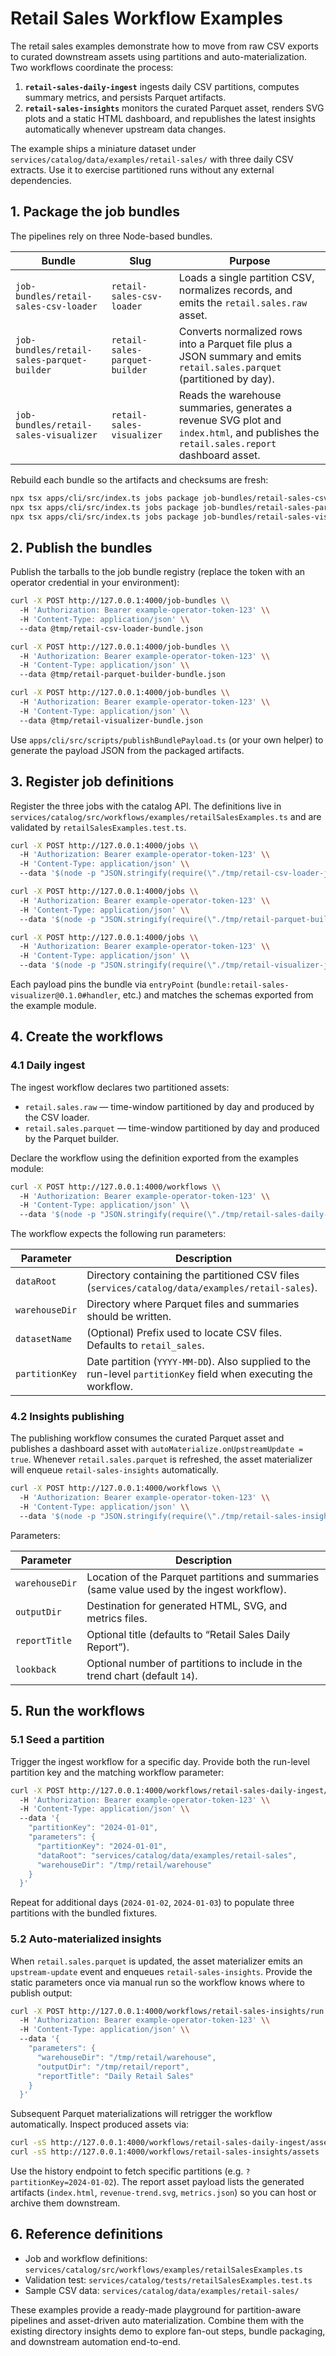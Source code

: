# Retail Sales Workflow Examples

The retail sales examples demonstrate how to move from raw CSV exports to curated downstream assets using partitions and auto-materialization. Two workflows coordinate the process:

1. **`retail-sales-daily-ingest`** ingests daily CSV partitions, computes summary metrics, and persists Parquet artifacts.
2. **`retail-sales-insights`** monitors the curated Parquet asset, renders SVG plots and a static HTML dashboard, and republishes the latest insights automatically whenever upstream data changes.

The example ships a miniature dataset under `services/catalog/data/examples/retail-sales/` with three daily CSV extracts. Use it to exercise partitioned runs without any external dependencies.

## 1. Package the job bundles

The pipelines rely on three Node-based bundles.

| Bundle | Slug | Purpose |
| ------ | ---- | ------- |
| `job-bundles/retail-sales-csv-loader` | `retail-sales-csv-loader` | Loads a single partition CSV, normalizes records, and emits the `retail.sales.raw` asset.
| `job-bundles/retail-sales-parquet-builder` | `retail-sales-parquet-builder` | Converts normalized rows into a Parquet file plus a JSON summary and emits `retail.sales.parquet` (partitioned by day).
| `job-bundles/retail-sales-visualizer` | `retail-sales-visualizer` | Reads the warehouse summaries, generates a revenue SVG plot and `index.html`, and publishes the `retail.sales.report` dashboard asset.

Rebuild each bundle so the artifacts and checksums are fresh:

```bash
npx tsx apps/cli/src/index.ts jobs package job-bundles/retail-sales-csv-loader --force
npx tsx apps/cli/src/index.ts jobs package job-bundles/retail-sales-parquet-builder --force
npx tsx apps/cli/src/index.ts jobs package job-bundles/retail-sales-visualizer --force
```

## 2. Publish the bundles

Publish the tarballs to the job bundle registry (replace the token with an operator credential in your environment):

```bash
curl -X POST http://127.0.0.1:4000/job-bundles \\
  -H 'Authorization: Bearer example-operator-token-123' \\
  -H 'Content-Type: application/json' \\
  --data @tmp/retail-csv-loader-bundle.json

curl -X POST http://127.0.0.1:4000/job-bundles \\
  -H 'Authorization: Bearer example-operator-token-123' \\
  -H 'Content-Type: application/json' \\
  --data @tmp/retail-parquet-builder-bundle.json

curl -X POST http://127.0.0.1:4000/job-bundles \\
  -H 'Authorization: Bearer example-operator-token-123' \\
  -H 'Content-Type: application/json' \\
  --data @tmp/retail-visualizer-bundle.json
```

Use `apps/cli/src/scripts/publishBundlePayload.ts` (or your own helper) to generate the payload JSON from the packaged artifacts.

## 3. Register job definitions

Register the three jobs with the catalog API. The definitions live in `services/catalog/src/workflows/examples/retailSalesExamples.ts` and are validated by `retailSalesExamples.test.ts`.

```bash
curl -X POST http://127.0.0.1:4000/jobs \\
  -H 'Authorization: Bearer example-operator-token-123' \\
  -H 'Content-Type: application/json' \\
  --data '$(node -p "JSON.stringify(require(\"./tmp/retail-csv-loader-job.json\"))")'

curl -X POST http://127.0.0.1:4000/jobs \\
  -H 'Authorization: Bearer example-operator-token-123' \\
  -H 'Content-Type: application/json' \\
  --data '$(node -p "JSON.stringify(require(\"./tmp/retail-parquet-builder-job.json\"))")'

curl -X POST http://127.0.0.1:4000/jobs \\
  -H 'Authorization: Bearer example-operator-token-123' \\
  -H 'Content-Type: application/json' \\
  --data '$(node -p "JSON.stringify(require(\"./tmp/retail-visualizer-job.json\"))")'
```

Each payload pins the bundle via `entryPoint` (`bundle:retail-sales-visualizer@0.1.0#handler`, etc.) and matches the schemas exported from the example module.

## 4. Create the workflows

### 4.1 Daily ingest

The ingest workflow declares two partitioned assets:

- `retail.sales.raw` — time-window partitioned by day and produced by the CSV loader.
- `retail.sales.parquet` — time-window partitioned by day and produced by the Parquet builder.

Declare the workflow using the definition exported from the examples module:

```bash
curl -X POST http://127.0.0.1:4000/workflows \\
  -H 'Authorization: Bearer example-operator-token-123' \\
  -H 'Content-Type: application/json' \\
  --data '$(node -p "JSON.stringify(require(\"./tmp/retail-sales-daily-ingest.json\"))")'
```

The workflow expects the following run parameters:

| Parameter | Description |
| --------- | ----------- |
| `dataRoot` | Directory containing the partitioned CSV files (`services/catalog/data/examples/retail-sales`). |
| `warehouseDir` | Directory where Parquet files and summaries should be written. |
| `datasetName` | (Optional) Prefix used to locate CSV files. Defaults to `retail_sales`. |
| `partitionKey` | Date partition (`YYYY-MM-DD`). Also supplied to the run-level `partitionKey` field when executing the workflow. |

### 4.2 Insights publishing

The publishing workflow consumes the curated Parquet asset and publishes a dashboard asset with `autoMaterialize.onUpstreamUpdate = true`. Whenever `retail.sales.parquet` is refreshed, the asset materializer will enqueue `retail-sales-insights` automatically.

```bash
curl -X POST http://127.0.0.1:4000/workflows \\
  -H 'Authorization: Bearer example-operator-token-123' \\
  -H 'Content-Type: application/json' \\
  --data '$(node -p "JSON.stringify(require(\"./tmp/retail-sales-insights.json\"))")'
```

Parameters:

| Parameter | Description |
| --------- | ----------- |
| `warehouseDir` | Location of the Parquet partitions and summaries (same value used by the ingest workflow). |
| `outputDir` | Destination for generated HTML, SVG, and metrics files. |
| `reportTitle` | Optional title (defaults to “Retail Sales Daily Report”). |
| `lookback` | Optional number of partitions to include in the trend chart (default `14`). |

## 5. Run the workflows

### 5.1 Seed a partition

Trigger the ingest workflow for a specific day. Provide both the run-level partition key and the matching workflow parameter:

```bash
curl -X POST http://127.0.0.1:4000/workflows/retail-sales-daily-ingest/run \\
  -H 'Authorization: Bearer example-operator-token-123' \\
  -H 'Content-Type: application/json' \\
  --data '{
    "partitionKey": "2024-01-01",
    "parameters": {
      "partitionKey": "2024-01-01",
      "dataRoot": "services/catalog/data/examples/retail-sales",
      "warehouseDir": "/tmp/retail/warehouse"
    }
  }'
```

Repeat for additional days (`2024-01-02`, `2024-01-03`) to populate three partitions with the bundled fixtures.

### 5.2 Auto-materialized insights

When `retail.sales.parquet` is updated, the asset materializer emits an `upstream-update` event and enqueues `retail-sales-insights`. Provide the static parameters once via manual run so the workflow knows where to publish output:

```bash
curl -X POST http://127.0.0.1:4000/workflows/retail-sales-insights/run \\
  -H 'Authorization: Bearer example-operator-token-123' \\
  -H 'Content-Type: application/json' \\
  --data '{
    "parameters": {
      "warehouseDir": "/tmp/retail/warehouse",
      "outputDir": "/tmp/retail/report",
      "reportTitle": "Daily Retail Sales"
    }
  }'
```

Subsequent Parquet materializations will retrigger the workflow automatically. Inspect produced assets via:

```bash
curl -sS http://127.0.0.1:4000/workflows/retail-sales-daily-ingest/assets | jq
curl -sS http://127.0.0.1:4000/workflows/retail-sales-insights/assets | jq
```

Use the history endpoint to fetch specific partitions (e.g. `?partitionKey=2024-01-02`). The report asset payload lists the generated artifacts (`index.html`, `revenue-trend.svg`, `metrics.json`) so you can host or archive them downstream.

## 6. Reference definitions

- Job and workflow definitions: `services/catalog/src/workflows/examples/retailSalesExamples.ts`
- Validation test: `services/catalog/tests/retailSalesExamples.test.ts`
- Sample CSV data: `services/catalog/data/examples/retail-sales/`

These examples provide a ready-made playground for partition-aware pipelines and asset-driven auto materialization. Combine them with the existing directory insights demo to explore fan-out steps, bundle packaging, and downstream automation end-to-end.
